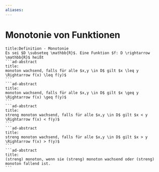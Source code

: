 ```yaml
---
aliases: 
---
```

# Monotonie von Funktionen 
````ad-abstract
title:Definition - Monotonie
Es sei $D \subseteq \mathbb{R}$. Eine Funktion $f: D \rightarrow \mathbb{R}$ heißt
```ad-abstract
title:
monoton wachsend, falls für alle $x,y \in D$ gilt $x \leq y \Rightarrow f(x) \leq f(y)$
```
```ad-abstract
title:
monoton wachsend, falls für alle $x,y \in D$ gilt $x \geq y \Rightarrow f(x) \geq f(y)$
```
```ad-abstract
title:
streng monoton wachsend, falls für alle $x,y \in D$ gilt $x < y \Rightarrow f(x) < f(y)$
```
```ad-abstract
title:
streng monoton wachsend, falls für alle $x,y \in D$ gilt $x > y \Rightarrow f(x) > f(y)$
```
```ad-abstract
title:
(streng) monoton, wenn sie (streng) monoton wachsend oder (streng) monoton fallend ist.
``` 
````
